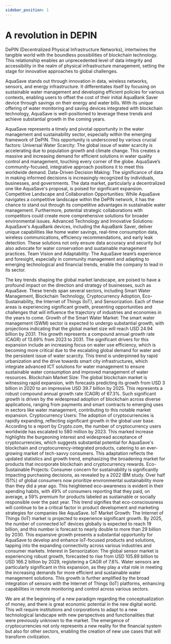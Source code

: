```yaml
---
sidebar_position: 1
---
```

# A revolution in DEPIN

DePIN (Decentralized Physical Infrastructure Networks), intertwines the tangible world with the boundless possibilities of blockchain technology. This relationship enables an unprecedented level of data integrity and accessibility in the realm of physical infrastructure management, setting the stage for innovative approaches to global challenges.

AquaSave stands out through innovation in data, wireless networks, sensors, and energy infrastructure. It differentiates itself by focusing on sustainable water management and developing efficient policies for various contexts, enabling users to offset the cost of their initial AquaBank Saver device through savings on their energy and water bills. With its unique offering of water monitoring and saving devices integrated with blockchain technology, AquaSave is well-positioned to leverage these trends and achieve substantial growth in the coming years.

AquaSave represents a timely and pivotal opportunity in the water management and sustainability sector, especially within the emerging framework of DePIN. This opportunity is underscored by various crucial factors:
Universal Water Scarcity: The global issue of water scarcity is accelerating due to population growth and climate change. This creates a massive and increasing demand for efficient solutions in water quality control and management, touching every corner of the globe. AquaSave’s community-focused, integrative approach positions it to meet this worldwide demand.
Data-Driven Decision Making: The significance of data in making informed decisions is increasingly recognized by individuals, businesses, and governments. The data market, particularly a decentralized one like AquaSave's proposal, is poised for significant expansion.
Competitive Landscape and Collaboration Opportunities: While AquaSave navigates a competitive landscape within the DePIN network, it has the chance to stand out through its competitive advantages in sustainable water management. Furthermore, potential strategic collaborations with competitors could create more comprehensive solutions for broader environmental issues.
Advanced Technology and Innovative Solutions: AquaSave's AquaBank devices, including the AquaBank Saver, deliver unique capabilities like home water savings, real-time consumption data, wireless communications, efficiency recommendations, and early leak detection. These solutions not only ensure data accuracy and security but also advocate for water conservation and sustainable management practices.
Team Vision and Adaptability: The AquaSave team’s experience and foresight, especially in community management and adapting to emerging technological and financial trends, enable the company to lead in its sector.

The key trends shaping the global market landscape, are poised to have a profound impact on the direction and strategy of businesses, such as AquaSave. These trends span several sectors, including Smart Water Management, Blockchain Technology, Cryptocurrency Adoption, Eco-Sustainability, the Internet of Things (IoT), and Sensorization. Each of these areas is experiencing significant growth, presenting opportunities and challenges that will influence the trajectory of industries and economies in the years to come.
Growth of the Smart Water Market: The smart water management (SWM) sector is expected to undergo substantial growth, with projections indicating that the global market size will reach USD 24.94 billion by 2031. This growth represents a compound annual growth rate (CAGR) of 13.69% from 2023 to 2031. The significant drivers for this expansion include an increasing focus on water use efficiency, which is becoming more critical due to the escalating global demand for water and the persistent issue of water scarcity. This trend is underpinned by rapid urbanization and the drive towards smart city infrastructures, which integrate advanced ICT solutions for water management to ensure sustainable water consumption and improved management of water resources.
Blockchain Market Size: The global blockchain market is witnessing rapid expansion, with forecasts predicting its growth from USD 3 billion in 2020 to an impressive USD 39.7 billion by 2025. This represents a robust compound annual growth rate (CAGR) of 67.3%. Such significant growth is driven by the widespread adoption of blockchain across diverse applications, ranging from payments and smart contracts to emerging uses in sectors like water management, contributing to this notable market expansion.
Cryptocurrency Users: The adoption of cryptocurrencies is rapidly expanding, reflecting significant growth in the global user base. According to a report by Crypto.com, the number of cryptocurrency users worldwide has escalated to 580 million by 2023. This marked increase highlights the burgeoning interest and widespread acceptance of cryptocurrencies, which suggests substantial potential for AquaSave's blockchain and cryptocurrency-integrated products, catering to an ever-growing market of tech-savvy consumers. This adaptation reflects the updated statistics and growth trend, emphasizing the broadening market for products that incorporate blockchain and cryptocurrency rewards.
Eco-Sustainable Projects: Consumer concern for sustainability is significantly impacting purchasing decisions, as revealed by a 2022 IBM study. Over half (51%) of global consumers now prioritize environmental sustainability more than they did a year ago. This heightened eco-awareness is evident in their spending habits, with 49% of consumers reporting that they paid, on average, a 59% premium for products labeled as sustainable or socially responsible over the past year​. This trend signifies that eco-consciousness will continue to be a critical factor in product development and marketing strategies for companies like AquaSave.
IoT Market Growth: The Internet of Things (IoT) market is projected to experience significant growth. By 2025, the number of connected IoT devices globally is expected to reach 19 billion, and this number is forecast to nearly double to more than 29 billion by 2030. This expansive growth presents a substantial opportunity for AquaSave to develop and enhance IoT-focused products and solutions, tapping into the expanding connectivity across various industries and consumer markets.
Interest in Sensorization: The global sensor market is experiencing robust growth, forecasted to rise from USD 105.89 billion to USD 166.2 billion by 2029, registering a CAGR of 7.8%. Water sensors are particularly significant in this expansion, as they play a vital role in meeting the increasing demands for more efficient and sustainable water management solutions. This growth is further amplified by the broad integration of sensors with the Internet of Things (IoT) platforms, enhancing capabilities in remote monitoring and control across various sectors.

We are at the beginning of a new paradigm regarding the conceptualization of money, and there is great economic potential in the new digital world. This will require institutions and corporations to adapt to a new technological landscape with new perspectives and functionalities that were previously unknown to the market. The emergence of cryptocurrencies not only represents a new reality for the financial system but also for other sectors, enabling the creation of new use cases that will transform civilization.